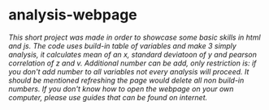 # analysis-webpage
*This short project was made in order to showcase some basic skills in html and js. The code uses build-in table of variables and make 3 simply analysis, it calculates mean of an x, standard deviatoon of y and pearson correlation of z and v. Additional number can be add, only restriction is: if you don't add number to all variables not every analysis will proceed. It should be mentioned refreshing the page would delete all non build-in numbers. If you don't know how to open the webpage on your own computer, please use guides that can be found on internet.*
